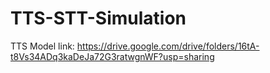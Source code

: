 # TTS-STT-Simulation


TTS Model link: https://drive.google.com/drive/folders/16tA-t8Vs34ADq3kaDeJa72G3ratwgnWF?usp=sharing
